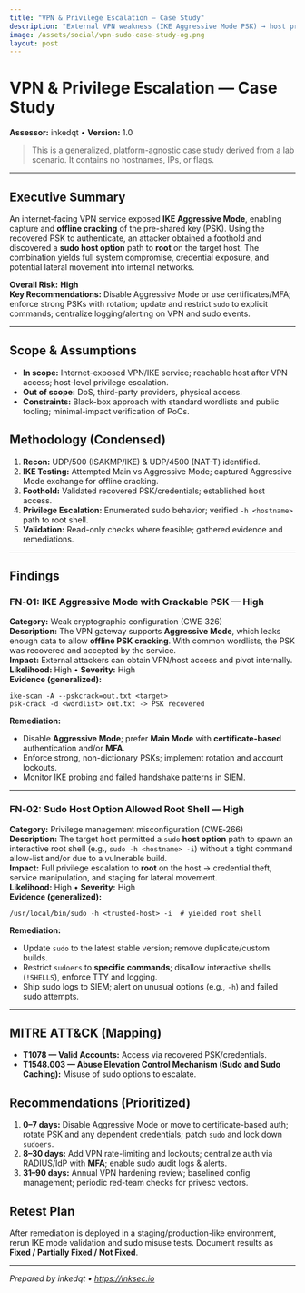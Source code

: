 ```yaml
---
title: "VPN & Privilege Escalation — Case Study"
description: "External VPN weakness (IKE Aggressive Mode PSK) → host privilege escalation via sudo host option. Includes impact and remediation."
image: /assets/social/vpn-sudo-case-study-og.png
layout: post
---
```


# VPN & Privilege Escalation — Case Study

**Assessor:** inkedqt • **Version:** 1.0

> This is a generalized, platform-agnostic case study derived from a lab scenario. It contains no hostnames, IPs, or flags.

---

## Executive Summary
An internet-facing VPN service exposed **IKE Aggressive Mode**, enabling capture and **offline cracking** of the pre-shared key (PSK). Using the recovered PSK to authenticate, an attacker obtained a foothold and discovered a **sudo host option** path to **root** on the target host. The combination yields full system compromise, credential exposure, and potential lateral movement into internal networks.

**Overall Risk:** **High**  
**Key Recommendations:** Disable Aggressive Mode or use certificates/MFA; enforce strong PSKs with rotation; update and restrict `sudo` to explicit commands; centralize logging/alerting on VPN and sudo events.

---

## Scope & Assumptions
- **In scope:** Internet-exposed VPN/IKE service; reachable host after VPN access; host-level privilege escalation.  
- **Out of scope:** DoS, third-party providers, physical access.  
- **Constraints:** Black-box approach with standard wordlists and public tooling; minimal-impact verification of PoCs.

## Methodology (Condensed)
1. **Recon:** UDP/500 (ISAKMP/IKE) & UDP/4500 (NAT-T) identified.  
2. **IKE Testing:** Attempted Main vs Aggressive Mode; captured Aggressive Mode exchange for offline cracking.  
3. **Foothold:** Validated recovered PSK/credentials; established host access.  
4. **Privilege Escalation:** Enumerated sudo behavior; verified `-h <hostname>` path to root shell.  
5. **Validation:** Read-only checks where feasible; gathered evidence and remediations.

---

## Findings

### FN‑01: IKE Aggressive Mode with Crackable PSK — **High**
**Category:** Weak cryptographic configuration (CWE‑326)  
**Description:** The VPN gateway supports **Aggressive Mode**, which leaks enough data to allow **offline PSK cracking**. With common wordlists, the PSK was recovered and accepted by the service.  
**Impact:** External attackers can obtain VPN/host access and pivot internally.  
**Likelihood:** High • **Severity:** High  
**Evidence (generalized):**
```
ike-scan -A --pskcrack=out.txt <target>
psk-crack -d <wordlist> out.txt -> PSK recovered
```
**Remediation:**
- Disable **Aggressive Mode**; prefer **Main Mode** with **certificate-based** authentication and/or **MFA**.
- Enforce strong, non-dictionary PSKs; implement rotation and account lockouts.
- Monitor IKE probing and failed handshake patterns in SIEM.

---

### FN‑02: Sudo Host Option Allowed Root Shell — **High**
**Category:** Privilege management misconfiguration (CWE‑266)  
**Description:** The target host permitted a `sudo` **host option** path to spawn an interactive root shell (e.g., `sudo -h <hostname> -i`) without a tight command allow-list and/or due to a vulnerable build.  
**Impact:** Full privilege escalation to **root** on the host → credential theft, service manipulation, and staging for lateral movement.  
**Likelihood:** High • **Severity:** High  
**Evidence (generalized):**
```
/usr/local/bin/sudo -h <trusted-host> -i  # yielded root shell
```
**Remediation:**
- Update `sudo` to the latest stable version; remove duplicate/custom builds.
- Restrict `sudoers` to **specific commands**; disallow interactive shells (`!SHELLS`), enforce TTY and logging.
- Ship sudo logs to SIEM; alert on unusual options (e.g., `-h`) and failed sudo attempts.

---

## MITRE ATT&CK (Mapping)
- **T1078 — Valid Accounts:** Access via recovered PSK/credentials.  
- **T1548.003 — Abuse Elevation Control Mechanism (Sudo and Sudo Caching):** Misuse of sudo options to escalate.

## Recommendations (Prioritized)
1. **0–7 days:** Disable Aggressive Mode or move to certificate-based auth; rotate PSK and any dependent credentials; patch `sudo` and lock down `sudoers`.  
2. **8–30 days:** Add VPN rate-limiting and lockouts; centralize auth via RADIUS/IdP with **MFA**; enable sudo audit logs & alerts.  
3. **31–90 days:** Annual VPN hardening review; baselined config management; periodic red-team checks for privesc vectors.

## Retest Plan
After remediation is deployed in a staging/production-like environment, rerun IKE mode validation and sudo misuse tests. Document results as **Fixed / Partially Fixed / Not Fixed**.

---

*Prepared by inkedqt • https://inksec.io*